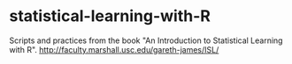 # statistical-learning-with-R
Scripts and practices from the book "An Introduction to Statistical Learning with R". http://faculty.marshall.usc.edu/gareth-james/ISL/
